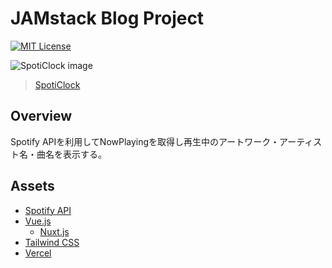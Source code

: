 # JAMstack Blog Project

[![MIT License](http://img.shields.io/badge/license-MIT-blue.svg?style=flat)](LICENSE)

![SpotiClock image](https://user-images.githubusercontent.com/55532835/109494120-cf9ea900-7ad0-11eb-9791-06430a414130.png)

> [SpotiClock](https://spoticlock-v2.vercel.app/)

## Overview

Spotify APIを利用してNowPlayingを取得し再生中のアートワーク・アーティスト名・曲名を表示する。

## Assets
- [Spotify API](https://developer.spotify.com/documentation/web-api/)
- [Vue.js](https://vuejs.org/)
  - [Nuxt.js](https://nuxtjs.org/)
- [Tailwind CSS](https://tailwindcss.com/)
- [Vercel](https://app.netlify.com/)
